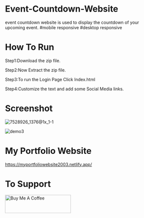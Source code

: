 # Event-Countdown-Website
event countdown website is used to display the countdown of your upcoming event. #mobile responsive #desktop responsive

# How To Run
Step1:Download the zip file.

Step2:Now Extract the zip file.

Step3:To run the Login Page Click Index.html

Step4:Customize the text and add some Social Media links.

# Screenshot
![7528926_1376@1x_1-1](https://github.com/ezhilezhil/Event-Countdown-Website/assets/167604422/65515930-50b6-445d-b7cb-a989b5f92fe8)

![demo3](https://github.com/ezhilezhil/Event-Countdown-Website/assets/167604422/a7f99522-1495-41a1-b89f-492166add27b)

# My Portfolio Website
https://myportfoliowebsite2003.netlify.app/

# To Support 
<a href="https://www.buymeacoffee.com/ezhilarasu" target="_blank"><img src="https://cdn.buymeacoffee.com/buttons/v2/default-yellow.png" alt="Buy Me A Coffee" style="height: 60px !important;width: 217px !important;" ></a>

